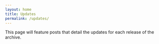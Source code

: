```yaml
---
layout: home
title: Updates
permalink: /updates/
---
```


This page will feature posts that detail the updates for each release of the archive.
